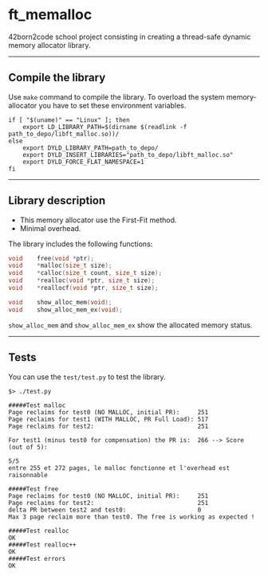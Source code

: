 # ft_memalloc

42born2code school project consisting in creating a thread-safe dynamic memory allocator library.

----------

Compile the library
-------------

Use `make` command to compile the library. To overload the system memory-allocator you have to set these environment variables.

```shell
if [ "$(uname)" == "Linux" ]; then
	export LD_LIBRARY_PATH=$(dirname $(readlink -f path_to_depo/libft_malloc.so))/
else
	export DYLD_LIBRARY_PATH=path_to_depo/
	export DYLD_INSERT_LIBRARIES="path_to_depo/libft_malloc.so"
	export DYLD_FORCE_FLAT_NAMESPACE=1 
fi
```

----------

Library description
-------------

- This memory allocator use the First-Fit method.
- Minimal overhead.

The library includes the following functions:
```c
void	free(void *ptr);
void	*malloc(size_t size);
void	*calloc(size_t count, size_t size);
void	*realloc(void *ptr, size_t size);
void	*reallocf(void *ptr, size_t size);

void	show_alloc_mem(void);
void	show_alloc_mem_ex(void);
```
`show_alloc_mem` and `show_alloc_mem_ex` show the allocated memory status.

----------

Tests
-------
You can use the `test/test.py` to test the library.
```
$> ./test.py

#####Test malloc
Page reclaims for test0 (NO MALLOC, initial PR):     251
Page reclaims for test1 (WITH MALLOC, PR Full Load): 517
Page reclaims for test2:                             251

For test1 (minus test0 for compensation) the PR is:  266 --> Score (out of 5):

5/5
entre 255 et 272 pages, le malloc fonctionne et l'overhead est raisonnable

#####Test free
Page reclaims for test0 (NO MALLOC, initial PR):     251
Page reclaims for test2:                             251
delta PR between test2 and test0:                    0
Max 3 page reclaim more than test0. The free is working as expected !

#####Test realloc
OK
#####Test realloc++
OK
#####Test errors
OK
```